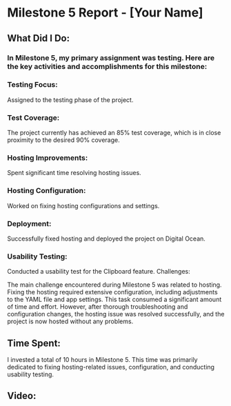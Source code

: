 # Milestone 5 Report - [Your Name]

## What Did I Do:

### In Milestone 5, my primary assignment was testing. Here are the key activities and accomplishments for this milestone:

### Testing Focus: 
Assigned to the testing phase of the project.
### Test Coverage: 
The project currently has achieved an 85% test coverage, which is in close proximity to the desired 90% coverage.
### Hosting Improvements:
Spent significant time resolving hosting issues.
### Hosting Configuration: 
Worked on fixing hosting configurations and settings.
### Deployment:
Successfully fixed hosting and deployed the project on Digital Ocean.
### Usability Testing: 
Conducted a usability test for the Clipboard feature.
Challenges:

The main challenge encountered during Milestone 5 was related to hosting. Fixing the hosting required extensive configuration, including adjustments to the YAML file and app settings. This task consumed a significant amount of time and effort. However, after thorough troubleshooting and configuration changes, the hosting issue was resolved successfully, and the project is now hosted without any problems.

## Time Spent:

I invested a total of 10 hours in Milestone 5. This time was primarily dedicated to fixing hosting-related issues, configuration, and conducting usability testing.

## Video:
